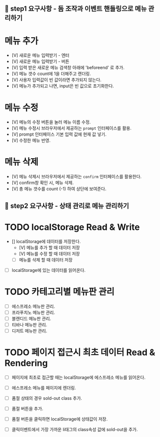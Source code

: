 ## 🎯 step1 요구사항 - 돔 조작과 이벤트 핸들링으로 메뉴 관리하기

# 메뉴 추가
  - [V] 새로운 메뉴 입력받기 - 엔터
  - [V] 새로운 메뉴 입력받기 - 버튼
  - [V] 입력 받은 새로운 메뉴 검색창 아래에 'beforeend' 로 추가.
  - [V] 메뉴 갯수 count에 1을 더해주고 랜더링.
  - [V] 사용자 입력값이 빈 값이라면 추가되지 않는다.
  - [V] 메뉴가 추가되고 나면, input은 빈 값으로 초기화한다.

# 메뉴 수정
  - [V] 메뉴의 수정 버튼을 눌러 메뉴 이름 수정.
  - [V] 메뉴 수정시 브라우저에서 제공하는 `prompt` 인터페이스를 활용.
  - [V] prompt 인터페이스 기본 입력 값에 현재 값 넣기.
  - [V] 수정한 메뉴 반영.

# 메뉴 삭제
  - [V] 메뉴 삭제시 브라우저에서 제공하는 `confirm` 인터페이스를 활용한다.
  - [V] confirm창 확인 시, 메뉴 삭제.
  - [V] 총 메뉴 갯수를 count (-1) 하여 상단에 보여준다.


## 🎯 step2 요구사항 - 상태 관리로 메뉴 관리하기

# TODO localStorage Read & Write
- [] localStorage에 데이터를 저장한다. 
    - [V] 메뉴를 추가 할 때 데이터 저장
    - [V] 메뉴를 수정 할 때 데이터 저장
    - [ ] 메뉴를 삭제 할 때 데이터 저장
- [ ] localStorage에 있는 데이터를 읽어온다.

# TODO 카테고리별 메뉴판 관리
- [ ] 에스프레소 메뉴판 관리.
- [ ] 프라푸치노 메뉴판 관리.
- [ ] 블렌디드 메뉴판 관리.
- [ ] 티바나 메뉴판 관리.
- [ ] 디저트 메뉴판 관리.

# TODO 페이지 접근시 최초 데이터 Read & Rendering
- [ ] 페이지에 최초로 접근할 때는 localStorage에 에스프레소 메뉴를 읽어온다.
- [ ] 에스프레소 메뉴를 페이지에 렌더링.

- [ ] 품절 상태의 경우 sold-out class 추가.
- [ ] 품절 버튼을 추가.
- [ ] 품절 버튼을 클릭하면 localStorage에 상태값이 저장.
- [ ] 클릭이벤트에서 가장 가까운 li태그의 class속성 값에 sold-out을 추가. 
